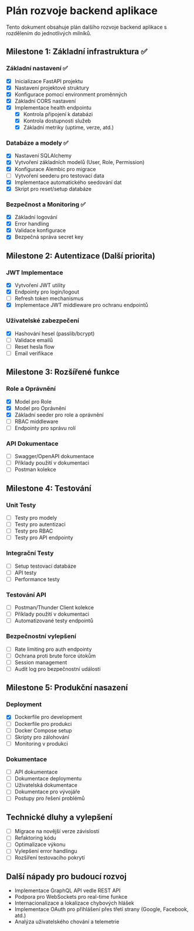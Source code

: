 # Plán rozvoje backend aplikace

Tento dokument obsahuje plán dalšího rozvoje backend aplikace s rozdělením do jednotlivých milníků.

## Milestone 1: Základní infrastruktura ✅

### Základní nastavení ✅
- [x] Inicializace FastAPI projektu
- [x] Nastavení projektové struktury
- [x] Konfigurace pomocí environment proměnných
- [x] Základní CORS nastavení
- [x] Implementace health endpointu
  - [x] Kontrola připojení k databázi
  - [x] Kontrola dostupnosti služeb
  - [x] Základní metriky (uptime, verze, atd.)

### Databáze a modely ✅
- [x] Nastavení SQLAlchemy
- [x] Vytvoření základních modelů (User, Role, Permission)
- [x] Konfigurace Alembic pro migrace
- [ ] Vytvoření seederu pro testovací data
- [x] Implementace automatického seedování dat
- [x] Skript pro reset/setup databáze

### Bezpečnost a Monitoring ✅
- [x] Základní logování
- [x] Error handling
- [x] Validace konfigurace
- [x] Bezpečná správa secret key

## Milestone 2: Autentizace (Další priorita)

### JWT Implementace
- [x] Vytvoření JWT utility
- [x] Endpointy pro login/logout
- [ ] Refresh token mechanismus
- [x] Implementace JWT middleware pro ochranu endpointů

### Uživatelské zabezpečení
- [x] Hashování hesel (passlib/bcrypt)
- [ ] Validace emailů
- [ ] Reset hesla flow
- [ ] Email verifikace

## Milestone 3: Rozšířené funkce

### Role a Oprávnění
- [x] Model pro Role
- [x] Model pro Oprávnění
- [x] Základní seeder pro role a oprávnění
- [ ] RBAC middleware
- [ ] Endpointy pro správu rolí

### API Dokumentace
- [ ] Swagger/OpenAPI dokumentace
- [ ] Příklady použití v dokumentaci
- [ ] Postman kolekce

## Milestone 4: Testování

### Unit Testy
- [ ] Testy pro modely
- [ ] Testy pro autentizaci
- [ ] Testy pro RBAC
- [ ] Testy pro API endpointy

### Integrační Testy
- [ ] Setup testovací databáze
- [ ] API testy
- [ ] Performance testy

### Testování API
- [ ] Postman/Thunder Client kolekce
- [ ] Příklady použití v dokumentaci
- [ ] Automatizované testy endpointů

### Bezpečnostní vylepšení
- [ ] Rate limiting pro auth endpointy
- [ ] Ochrana proti brute force útokům
- [ ] Session management
- [ ] Audit log pro bezpečnostní události

## Milestone 5: Produkční nasazení

### Deployment
- [x] Dockerfile pro development
- [ ] Dockerfile pro produkci
- [ ] Docker Compose setup
- [ ] Skripty pro zálohování
- [ ] Monitoring v produkci

### Dokumentace
- [ ] API dokumentace
- [ ] Dokumentace deploymentu
- [ ] Uživatelská dokumentace
- [ ] Dokumentace pro vývojáře
- [ ] Postupy pro řešení problémů

## Technické dluhy a vylepšení
- [ ] Migrace na novější verze závislostí
- [ ] Refaktoring kódu
- [ ] Optimalizace výkonu
- [ ] Vylepšení error handlingu
- [ ] Rozšíření testovacího pokrytí

## Další nápady pro budoucí rozvoj

- Implementace GraphQL API vedle REST API
- Podpora pro WebSockets pro real-time funkce
- Internacionalizace a lokalizace chybových hlášek
- Implementace OAuth pro přihlášení přes třetí strany (Google, Facebook, atd.)
- Analýza uživatelského chování a telemetrie 